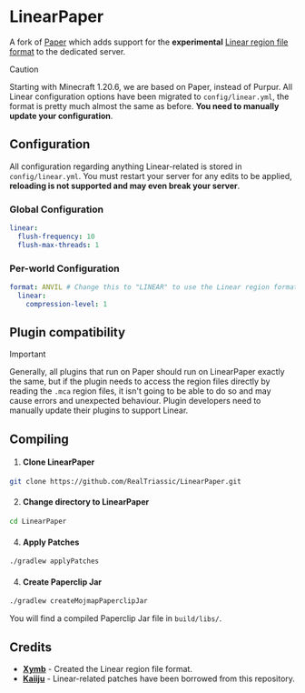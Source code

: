 # LinearPaper

A fork of [Paper](https://github.com/PaperMC/Paper) which adds support for the **experimental** [Linear region file format](https://github.com/xymb-endcrystalme/LinearRegionFileFormatTools) to the dedicated server.

> [!CAUTION]
Starting with Minecraft 1.20.6, we are based on Paper, instead of Purpur. All Linear configuration options
have been migrated to `config/linear.yml`, the format is pretty much almost the same as before. **You need to manually update your configuration**.

## Configuration
All configuration regarding anything Linear-related is stored in `config/linear.yml`. You must restart your server for any edits to be applied, **reloading is not supported and may even break your server**.

### Global Configuration
```yml
linear:
  flush-frequency: 10
  flush-max-threads: 1
```

### Per-world Configuration
```yml
format: ANVIL # Change this to "LINEAR" to use the Linear region format.
  linear:
    compression-level: 1
```

## Plugin compatibility
> [!IMPORTANT]
Generally, all plugins that run on Paper should run on LinearPaper exactly the same, but if the plugin needs to access the region files
directly by reading the `.mca` region files, it isn't going to be able to do so and may cause errors and unexpected behaviour.
Plugin developers need to manually update their plugins to support Linear.

## Compiling
1. #### Clone LinearPaper
```sh
git clone https://github.com/RealTriassic/LinearPaper.git
```
2. #### Change directory to LinearPaper
```sh
cd LinearPaper
```
4. #### Apply Patches
```sh
./gradlew applyPatches
```
4. #### Create Paperclip Jar
```sh
./gradlew createMojmapPaperclipJar
```

You will find a compiled Paperclip Jar file in `build/libs/`.

## Credits
- [**Xymb**](https://github.com/xymb-endcrystalme) - Created the Linear region file format.
- [**Kaiiju**](https://github.com/KaiijuMC/Kaiiju) - Linear-related patches have been borrowed from this repository.
